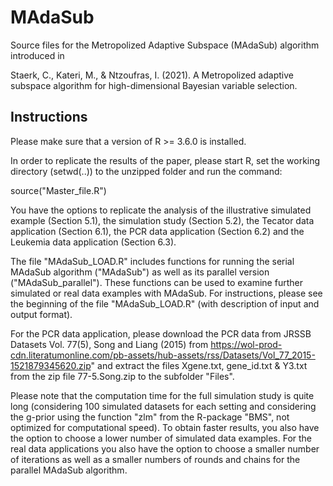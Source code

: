 # MAdaSub

Source files for the Metropolized Adaptive Subspace (MAdaSub) algorithm introduced in  

Staerk, C., Kateri, M., & Ntzoufras, I. (2021). A Metropolized adaptive subspace algorithm for high-dimensional Bayesian variable selection.

## Instructions

Please make sure that a version of R >= 3.6.0 is installed.

In order to replicate the results of the paper, please start R, 
set the working directory (setwd(..)) to the unzipped folder
and run the command: 

source("Master_file.R")

You have the options to replicate the analysis of the illustrative simulated example (Section 5.1), the simulation study (Section 5.2), the Tecator data application (Section 6.1), the PCR data application (Section 6.2) and the Leukemia data application (Section 6.3). 

The file "MAdaSub_LOAD.R" includes functions for running the serial MAdaSub algorithm ("MAdaSub") as well as its parallel version ("MAdaSub_parallel"). These functions can be used to examine further simulated or real data examples with MAdaSub. For instructions, please see the beginning of the file "MAdaSub_LOAD.R" (with description of input and output format).

For the PCR data application, please download the PCR data from JRSSB Datasets Vol. 77(5), Song and Liang (2015)
from https://wol-prod-cdn.literatumonline.com/pb-assets/hub-assets/rss/Datasets/Vol_77_2015-1521879345620.zip"
and extract the files Xgene.txt, gene_id.txt & Y3.txt from the zip file 77-5.Song.zip to the subfolder "Files".

Please note that the computation time for the full simulation study is quite long (considering 100 simulated datasets for each setting and considering the g-prior using the function "zlm" from the R-package "BMS", not optimized for computational speed). To obtain faster results, you also have the option to choose a lower number of simulated data examples. For the real data applications you also have the option to choose a smaller number of iterations as well as a smaller numbers of rounds and chains for the parallel MAdaSub algorithm. 

